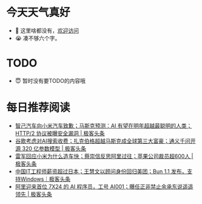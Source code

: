 # 今天天气真好
- 👋 这里啥都没有，[欢迎访问](https://zhangfeng-ola.github.io/)
- 😭 凑不够六个字。
<!---
- 👀 I’m interested in ...
- 🌱 I’m currently learning ...
- 💞️ I’m looking to collaborate on ...
- 📫 How to reach me ...
- 😇 I'm doing something ...

--->

# TODO 
- 😇 暂时没有要TODO的内容哦

<!---
zhangfeng-ola/zhangfeng-ola is a ✨ special ✨ repository because its `README.md` (this file) appears on your GitHub profile.
You can click the Preview link to take a look at your changes.
--->

# 每日推荐阅读
<!-- BLOG-POST-LIST:START -->
- [智己汽车向小米汽车致歉；马斯克预测：AI 有望在明年超越最聪明的人类；HTTP/2 协议被曝安全漏洞 | 极客头条](https://blog.csdn.net/weixin_39786569/article/details/137543273)
- [谷歌考虑对AI搜索收费；扎克伯格超越马斯克成全球第三大富豪；通义千问开源 320 亿参数模型 | 极客头条](https://blog.csdn.net/weixin_39786569/article/details/137501408)
- [雷军回应小米为什么造车快；蔡崇信反思阿里过往；苹果公司裁员超600人 | 极客头条](https://blog.csdn.net/weixin_39786569/article/details/137461220)
- [中国IT工程师薪资超过日本；王慧文以顾问身份回归美团；Bun 1.1 发布，支持Windows｜极客头条](https://blog.csdn.net/weixin_39786569/article/details/137335325)
- [阿里迎来首位 7X24 的 AI 程序员，工号 AI001；曝任正非禁止余承东说遥遥领先 | 极客头条](https://blog.csdn.net/weixin_39786569/article/details/137268676)
<!-- BLOG-POST-LIST:END -->

